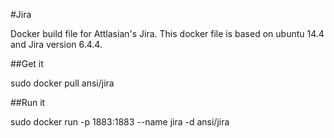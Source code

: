 #Jira

Docker build file for Attlasian's Jira. This docker file is based on ubuntu 14.4 and Jira version 6.4.4.

##Get it

sudo docker pull ansi/jira

##Run it

sudo docker run -p 1883:1883 --name jira -d ansi/jira
